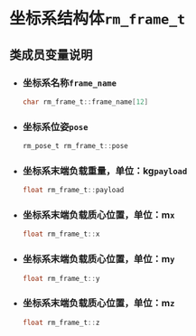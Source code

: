 # 坐标系结构体`rm_frame_t`

## 类成员变量说明

- ### 坐标系名称`frame_name`

    ```C  
    char rm_frame_t::frame_name[12]
    ```

- ### 坐标系位姿`pose`

    ```C  
    rm_pose_t rm_frame_t::pose
    ```

- ### 坐标系末端负载重量，单位：kg`payload`

    ```C  
    float rm_frame_t::payload
    ```

- ### 坐标系末端负载质心位置，单位：m`x`

    ```C  
    float rm_frame_t::x
    ```

- ### 坐标系末端负载质心位置，单位：m`y`

    ```C  
    float rm_frame_t::y
    ```

- ### 坐标系末端负载质心位置，单位：m`z`

    ```C  
    float rm_frame_t::z
    ```
